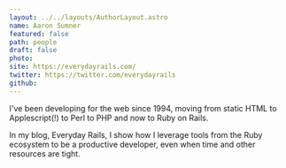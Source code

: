 ```yaml
---
layout: ../../layouts/AuthorLayout.astro
name: Aaron Sumner
featured: false
path: people
draft: false
photo: 
site: https://everydayrails.com/
twitter: https://twitter.com/everydayrails
github: 
---
```


I've been developing for the web since 1994, moving from static HTML to Applescript(!) to Perl to PHP and now to Ruby on Rails. 

In my blog, Everyday Rails, I show how I leverage tools from the Ruby ecosystem to be a productive developer, even when time and other resources are tight.